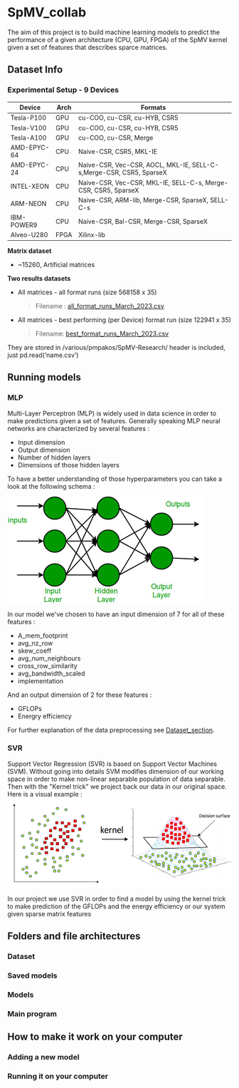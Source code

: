 # SpMV_collab

The aim of this project is to build machine learning models to predict the performance of a given architecture (CPU, GPU, FPGA) of the SpMV kernel given a set of features that describes sparce matrices.

## Dataset Info
### Experimental Setup - 9 Devices
| Device  |  Arch |  Formats |
| ------------- | ------------- | ------------- |
| Tesla-P100    | GPU           | cu-COO, cu-CSR, cu-HYB, CSR5 |
| Tesla-V100    | GPU           | cu-COO, cu-CSR, cu-HYB, CSR5 |
| Tesla-A100    | GPU           |  cu-COO, cu-CSR, Merge       |
| AMD-EPYC-64   | CPU           | Naive-CSR, CSR5, MKL-IE      |
| AMD-EPYC-24   | CPU           | Naive-CSR, Vec-CSR, AOCL, MKL-IE, SELL-C-s,Merge-CSR, CSR5, SparseX |
| INTEL-XEON    | CPU           | Naive-CSR, Vec-CSR, MKL-IE, SELL-C-s, Merge-CSR, CSR5, SparseX      |
| ARM-NEON      | CPU           | Naive-CSR, ARM-lib, Merge-CSR, SparseX, SELL-C-s                    |
| IBM-POWER9    | CPU           | Naive-CSR, Bal-CSR, Merge-CSR, SparseX                              |
| Alveo-U280    | FPGA          | Xilinx-lib                                                          |


**Matrix dataset**
  -  ~15260, Artificial matrices

**Two results datasets**
  - All matrices - all format runs (size 568158 x 35)
      > Filename : [all_format_runs_March_2023.csv](https://github.com/mtzortzi/SpMV_collab/blob/main/Performance_predictors/Dataset/data/all_format_runs_March_2023.csv)
  - All matrices - best performing (per Device) format run (size 122941 x 35)
     > Filename: [best_format_runs_March_2023.csv](https://github.com/mtzortzi/SpMV_collab/blob/main/Performance_predictors/Dataset/data/best_format_runs_March_2023.csv)

They are stored in /various/pmpakos/SpMV-Research/
header is included, just pd.read(‘name.csv’)




## Running models
### MLP
Multi-Layer Perceptron (MLP) is widely used in data science in order to make predictions given a set of features. Generally speaking MLP neural networks are characterized by several features :
* Input dimension
* Output dimension
* Number of hidden layers
* Dimensions of those hidden layers

To have a better understanding of those hyperparameters you can take a look at the following schema : 

![image](./img/mlp_architecturel.jpg)

In our model we've chosen to have an input dimension of 7 for all of these features :
* A_mem_footprint
* avg_nz_row
* skew_coeff
* avg_num_neighbours
* cross_row_similarity
* avg_bandwidth_scaled
* implementation

And an output dimension of 2 for these features :
* GFLOPs
* Energry efficiency

For further explanation of the data preprocessing see [Dataset_section](#dataset).

### SVR
Support Vector Regression (SVR) is based on Support Vector Machines (SVM). Without going into details SVM modifies dimension of our working space in order to make non-linear separable population of data separable. Then with the "Kernel trick" we project back our data in our original space. Here is a visual example :
![image](./img/kernel_trick.png)

In our project we use SVR in order to find a model by using the kernel trick to make prediction of the GFLOPs and the energy efficiency or our system given sparse matrix features
## Folders and file architectures
### Dataset


### Saved models


### Models


### Main program



## How to make it work on your computer
### Adding a new model

### Running it on your computer
